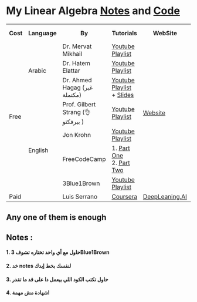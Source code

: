 # My Linear Algebra [Notes](https://github.com/mazen-alasas/ML-Journey/blob/main/1.%20Math/1.%20Linear%20Algebra/Linear%20Algebra%20-%20mazen.pdf) and [Code](https://github.com/mazen-alasas/ML-Journey/blob/main/1.%20Math/1.%20Linear%20Algebra/Linear%20algebra.ipynb)


<table style="width:100%">
    <tr>
        <th> Cost                  </th>
        <th> Language              </th>
        <th> By                    </th>
        <th> Tutorials             </th>
        <th> WebSite               </th>
        <th> Certificates / Awards </th>
    </tr>
    <tr>
        <td rowspan = "7"> Free    </td>
        <td rowspan = "3"> Arabic  </td>
        <td> Dr. Mervat Mikhail    </td>
        <td> <a href = "https://youtube.com/playlist?list=PL7snZ0LSsq3gIc4bYM-OnvLZt2KpFvd2_&si=xjRUKnHqM4oCLCaD"> Youtube Playlist</a> </td>
        <td> </td>
        <td> </td>
    </tr>
    <tr>
        <td> Dr. Hatem Elattar     </td>
        <td> <a href = "https://youtube.com/playlist?list=PLJM7jJIw2GC1YBTTSGbFIlBxzY1aUmmJQ&si=grdtfbVqIVfTO1oD"> Youtube Playlist </a> </td>
        <td> </td>
        <td> </td>
    </tr>
    <tr>
        <td> Dr. Ahmed Hagag  (غير مكتملة) </td>
        <td> <a href = "https://youtube.com/playlist?list=PLxIvc-MGOs6iQXFnjF_STbhGdrZBphrv_&si=s6MZG-5XXxBcx-ZI"> Youtube Playlist </a> <br>
           + <a href = "https://drive.google.com/drive/folders/1tJPIL9qMxFFL9q0wR_JCYwrz3SWi_Ky7"> Slides </a>  </td>
        <td> </td>
        <td> </td>
    </tr>
    <tr>
        <td rowspan = "5"> English </td>
        <td> Prof. Gilbert Strang (👌بيرفكتو ) </td>
        <td> <a href = "https://youtube.com/playlist?list=PLE7DDD91010BC51F8&si=ADJRg_vq3GXrUopf"> Youtube Playlist </a> </td>
        <td> <a href = "https://ocw.mit.edu/courses/18-06-linear-algebra-spring-2010/video_galleries/video-lectures/"> Website </a> </td>
        <td> </td>
    </tr>
    <tr>
        <td> Jon Krohn </td>
        <td> <a href = "https://youtube.com/playlist?list=PLRDl2inPrWQW1QSWhBU0ki-jq_uElkh2a&si=TRmbXBxQKZWjDoVc"> Youtube Playlist </a> </td>
        <td> </td>
        <td> </td>
    </tr>
    <tr>
        <td> FreeCodeCamp </td>
        <td> 1. <a href = "https://youtu.be/JnTa9XtvmfI?si=aaeJf7-LyC4_Bquw"> Part One </a> 
        <br> 2. <a href = "https://youtu.be/DJ6YwBN7Ya8?si=gonBohf3x3POWLcq"> Part Two </a> </td>
        <td> </td>
        <td> </td>
    </tr>
    <tr>
        <td> 3Blue1Brown </td>
        <td> <a href = "https://youtube.com/playlist?list=PLZHQObOWTQDPD3MizzM2xVFitgF8hE_ab&si=msCiYaRg394tlvk5"> Youtube Playlist </a> </td>
        <td> </td>
        <td> </td>
    </tr>
    <tr>
        <td> Paid </td>
        <!-- <td> English </td> -->
        <td> Luis Serrano </td>
        <td> <a href = "https://www.coursera.org/learn/machine-learning-linear-algebra?specialization=mathematics-for-machine-learning-and-data-science"> Coursera </a> </td>
        <td> <a href = "https://www.deeplearning.ai/courses/mathematics-for-machine-learning-and-data-science-specialization/"> DeepLeaning.AI </a> </td>
        <td> ✅ </td>
    </tr>
</table>

## Any one of them is enough
## Notes :
#### 1. حاول مع أي واحد تختاره تشوف **3Blue1Brown**
#### 2. خد notes لنفسك بخط إيدك
#### 3. حاول تكتب الكود اللي بيعمل دا على قد ما تقدر
#### 4. اشهادة مش مهمة